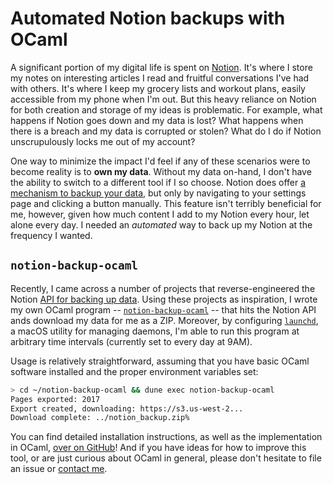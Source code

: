 # Automated Notion backups with OCaml

A significant portion of my digital life is spent on
[Notion](https://notion.so). It's where I store my notes on interesting articles I read and fruitful conversations I've had with others. It's where I keep my grocery
lists and workout plans, easily accessible from my phone when I'm out. But this
heavy reliance on Notion for both creation and storage of my ideas is problematic. For example, what happens if Notion goes down and my data is lost? What happens when there is a breach and my data is corrupted or stolen? What do I do if Notion unscrupulously locks me out of my account?

One way to minimize the impact I'd feel if any of these scenarios were to become
reality is to **own my data**. Without my data on-hand, I don't have the ability to switch to a different tool if I so choose. Notion does offer [a mechanism to backup your data](https://developers.notion.com/), but only by navigating to your settings page and clicking a button manually. This feature isn't terribly beneficial for me, however, given how much content I add to my Notion every hour, let alone every day. I needed an _automated_ way to back up my Notion at the frequency I wanted.

## `notion-backup-ocaml`

Recently, I came across a number of projects that reverse-engineered the Notion
[API for backing up data](https://www.notion.so/help/back-up-your-data). Using
these projects as inspiration, I wrote my own OCaml program -- [`notion-backup-ocaml`](https://github.com/dylanirlbeck/notion-backup-ocaml)
-- that hits the Notion API ands download my data for me as a ZIP. Moreover, by configuring
[`launchd`](https://en.wikipedia.org/wiki/Launchd), a macOS utility for managing
daemons, I'm able to run this program at arbitrary time
intervals (currently set to every day at 9AM).

Usage is relatively straightforward, assuming that you have basic OCaml software
installed and the proper environment variables set:

```bash
> cd ~/notion-backup-ocaml && dune exec notion-backup-ocaml
Pages exported: 2017
Export created, downloading: https://s3.us-west-2...
Download complete: ../notion_backup.zip%
```

You can find detailed installation instructions, as well as the implementation in OCaml, [over on
GitHub](https://github.com/dylanirlbeck/notion-backup-ocaml)! And if you have ideas for how to improve this tool, or are just curious about OCaml in general, please don't hesitate to file an issue or [contact me](https://dylanirlbeck.com).
